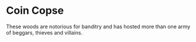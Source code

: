 Coin Copse
==========

These woods are notorious for banditry and has hosted more than one army of beggars, thieves and villains.
